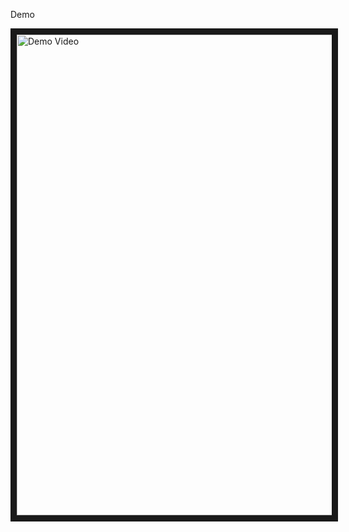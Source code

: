 Demo


<a href="http://www.youtube.com/watch?feature=player_embedded&v=ZyTjWV-8E5c
" target="_blank"><img src="https://user-images.githubusercontent.com/54421107/63568777-5e6d5580-c52b-11e9-9710-a23178173f84.png" alt="Demo Video" width="769" border="10" /></a>







